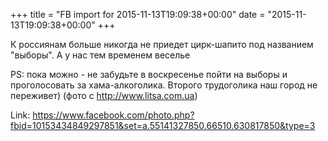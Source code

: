 +++
title = "FB import for 2015-11-13T19:09:38+00:00"
date = "2015-11-13T19:09:38+00:00"
+++

К россиянам больше никогда не приедет цирк-шапито под названием "выборы". А у нас тем временем веселье

PS: пока можно - не забудьте в воскресенье пойти на выборы и проголосовать за хама-алкоголика. Второго трудоголика наш город не переживет) (фото с http://www.litsa.com.ua)

Link: <a href="https://www.facebook.com/photo.php?fbid=10153434849297851&set=a.55141327850.66510.630817850&type=3">https://www.facebook.com/photo.php?fbid=10153434849297851&set=a.55141327850.66510.630817850&type=3</a>
